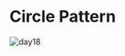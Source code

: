 # Circle Pattern
![day18](https://github.com/user-attachments/assets/2d80f47f-6d47-45b9-b71f-9630cf3800f4)
